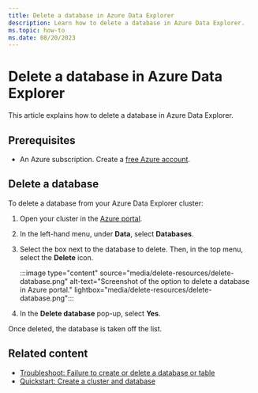 ```yaml
---
title: Delete a database in Azure Data Explorer
description: Learn how to delete a database in Azure Data Explorer.
ms.topic: how-to
ms.date: 08/20/2023
---
```


# Delete a database in Azure Data Explorer

This article explains how to delete a database in Azure Data Explorer.

## Prerequisites

* An Azure subscription. Create a [free Azure account](https://azure.microsoft.com/pricing/purchase-options/azure-account?cid=msft_learn).

## Delete a database

To delete a database from your Azure Data Explorer cluster:

1. Open your cluster in the [Azure portal](https://portal.azure.com/).

1. In the left-hand menu, under **Data**, select **Databases**.

1. Select the box next to the database to delete. Then, in the top menu, select the **Delete** icon.

    :::image type="content" source="media/delete-resources/delete-database.png" alt-text="Screenshot of the option to delete a database in Azure portal." lightbox="media/delete-resources/delete-database.png":::

1. In the **Delete database** pop-up, select **Yes**.

Once deleted, the database is taken off the list.

## Related content

* [Troubleshoot: Failure to create or delete a database or table](troubleshoot-database-table.md)
* [Quickstart: Create a cluster and database](create-cluster-and-database.md)
